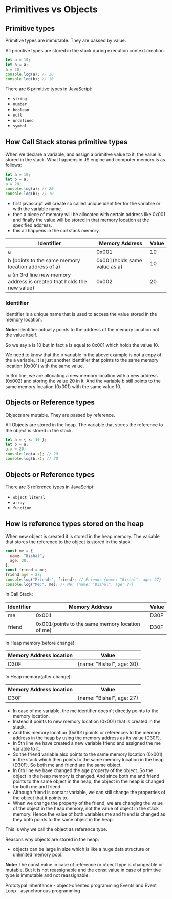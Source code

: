 # Primitives vs Objects

## Primitive types

Primitive types are immutable. They are passed by value.

All primitive types are stored in the stack during execution context creation.

```js
let a = 10;
let b = a;
a = 20;
console.log(a); // 20
console.log(b); // 10
```

There are 6 primitive types in JavaScript:

- `string`
- `number`
- `boolean`
- `null`
- `undefined`
- `symbol`

## How Call Stack stores primitive types

When we declare a variable, and assign a primitive value to it, the value is stored in the stack. What happens in JS engine and computer memory is as follows:

```js
let a = 10;
let b = a;
a = 20;
console.log(a); // 20
console.log(b); // 10
```

- first javascript will create so called unique identifier for the variable or with the variable name.
- then a piece of memory will be allocated with certain address like 0x001 and finally the value will be stored in that memory location at the specified address.
- this all happens in the call stack memory.

| Identifier                                                             | Memory Address               | Value |
| ---------------------------------------------------------------------- | ---------------------------- | ----- |
| a                                                                      | 0x001                        | 10    |
| b (points to the same memory location address of a)                    | 0x001(holds same value as a) | 10    |
| a (in 3rd line new memory address is created that holds the new value) | 0x002                        | 20    |

### Identifier

Identifier is a unique name that is used to access the value stored in the memory location.

**Note:** Identifier actually points to the address of the memory location not the value itself.

So we say a is 10 but in fact a is equal to 0x001 which holds the value 10.

We need to know that the b variable in the above example is not a copy of the a variable. It is just another identifier that points to the same memory location (0x001) with the same value.

In 3rd line, we are allocating a new memory location with a new address (0x002) and storing the value 20 in it. And the variable b still points to the same memory location (0x001) with the same value 10.

## Objects or Reference types

Objects are mutable. They are passed by reference.

All Objects are stored in the heap. The variable that stores the reference to the object is stored in the stack.

```js
let a = { x: 10 };
let b = a;
a.x = 20;
console.log(a.x); // 20
console.log(b.x); // 20
```

## Objects or Reference types

There are 3 reference types in JavaScript:

- `object literal`
- `array`
- `function`

## How is reference types stored on the heap

When new object is created it is stored in the heap memory. The variable that stores the reference to the object is stored in the stack.

```js
const me = {
  name: "Bishal",
  age: 30,
};
const friend = me;
friend.age = 27;
console.log("Friend:", friend); // Friend: {name: "Bishal", age: 27}
console.log("Me:", me); // Me: {name: "Bishal", age: 27}
```

In Call Stack:

| Identifier | Memory Address                                  | Value |
| ---------- | ----------------------------------------------- | ----- |
| me         | 0x001                                           | D30F  |
| friend     | 0x001(points to the same memory location of me) | D30F  |

In Heap memory(before change):

| Memory Address location | Value                     |
| ----------------------- | ------------------------- |
| D30F                    | {name: "Bishal", age: 30} |

In Heap memory(after change):

| Memory Address location | Value                     |
| ----------------------- | ------------------------- |
| D30F                    | {name: "Bishal", age: 27} |

- In case of me variable, the me identifier doesn't directly points to the memory location.
- Instead it points to new memory location (0x001) that is created in the stack.
- And this memory location (0x001) points or references to the memory address in the heap by using the memory address as its value (D30F).
- In 5th line we have created a new variable friend and assigned the me variable to it.
- So the friend variable also points to the same memory location (0x001) in the stack which then points to the same memory location in the heap (D30F). So both me and friend are the same object.
- In 6th line we have changed the age property of the object. So the object in the heap memory is changed. And since both me and friend points to the same object in the heap, the object in the heap is changed for both me and friend.
- Although friend is contant variable, we can still change the properties of the object that it points to.
- When we change the property of the friend, we are changing the value of the object in the heap memory, not the value of object in the stack memory. Hence the value of both variables me and friend is changed as they both points to the same object in the heap.

This is why we call the object as reference type.

Reasons why objects are stored in the heap:

- objects can be large in size which is like a huge data structure or unlimited memory pool.

**Note:** The const value in case of reference or object type is changeable or mutable. But it is not reassignable and the const value in case of primitive type is immutable and not reassignable.

Prototypal Inheritance - object-oriented programming
Events and Event Loop - asynchronous programming
